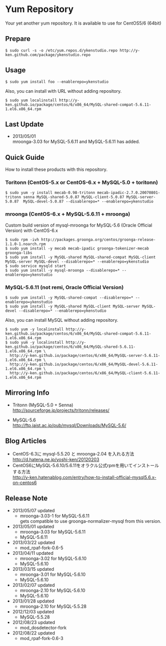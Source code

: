Yum Repository
===
Your yet another yum repository. It is available to use for CentOS5/6 (64bit)

## Prepare
```
$ sudo curl -s -o /etc/yum.repos.d/ykenstudio.repo http://y-ken.github.com/package/ykenstudio.repo
```
## Usage
```
$ sudo yum install foo --enablerepo=ykenstudio
```
Also, you can install with URL without adding repository.
```
$ sudo yum localinstall http://y-ken.github.io/package/centos/6/x86_64/MySQL-shared-compat-5.6.11-1.el6.x86_64.rpm
```

## Last Update

* 2013/05/01  
mroonga-3.03 for MySQL-5.6.11 and MySQL-5.6.11 has added.

## Quick Guide
How to install these products with this repository.

### Toritonn (CentOS-5.x or CentOS-6.x + MySQL-5.0 + toritonn)

```
$ sudo yum -y install mecab-0.98-tritonn mecab-ipadic-2.7.0.20070801-tritonn senna MySQL-shared-5.0.87 MySQL-client-5.0.87 MySQL-server-5.0.87  MySQL-devel-5.0.87 --disablerepo=* --enablerepo=ykenstudio
```

### mroonga (CentOS-6.x + MySQL-5.6.11 + mroonga)
Custom build version of mysql-mroonga for MySQL-5.6 (Oracle Official Version) with CentOS-6.x

```
$ sudo rpm -ivh http://packages.groonga.org/centos/groonga-release-1.1.0-1.noarch.rpm
$ sudo yum install -y mecab mecab-ipadic groonga-tokenizer-mecab groonga-libs
$ sudo yum install -y MySQL-shared MySQL-shared-compat MySQL-client MySQL-server MySQL-devel --disablerepo=* --enablerepo=ykenstudio
$ sudo service mysqld start
$ sudo yum install -y mysql-mroonga --disablerepo=* --enablerepo=ykenstudio
```

### MySQL-5.6.11 (not remi, Oracle Official Version)

```
$ sudo yum install -y MySQL-shared-compat --disablerepo=* --enablerepo=ykenstudio
$ sudo yum install -y MySQL-shared MySQL-client MySQL-server MySQL-devel --disablerepo=* --enablerepo=ykenstudio
```

Also, you can install MySQL without adding repository. 

```
$ sudo yum -y localinstall http://y-ken.github.io/package/centos/6/x86_64/MySQL-shared-compat-5.6.11-1.el6.x86_64.rpm
$ sudo yum -y localinstall http://y-ken.github.io/package/centos/6/x86_64/MySQL-shared-5.6.11-1.el6.x86_64.rpm \
  http://y-ken.github.io/package/centos/6/x86_64/MySQL-server-5.6.11-1.el6.x86_64.rpm \
  http://y-ken.github.io/package/centos/6/x86_64/MySQL-devel-5.6.11-1.el6.x86_64.rpm \
  http://y-ken.github.io/package/centos/6/x86_64/MySQL-client-5.6.11-1.el6.x86_64.rpm
```

## Mirroring Info

* Tritonn (MySQL-5.0 + Senna)  
http://sourceforge.jp/projects/tritonn/releases/

* MySQL-5.6  
http://ftp.jaist.ac.jp/pub/mysql/Downloads/MySQL-5.6/

## Blog Articles
* CentOS-6.3に mysql-5.5.20 と mroonga-2.04 を入れる方法  
http://d.hatena.ne.jp/yoshi-ken/20120203
* CentOS6にMySQL-5.6.10/5.6.11をオラクル公式rpmを用いてインストールする方法  
http://y-ken.hatenablog.com/entry/how-to-install-official-mysql5.6.x-on-centos6

## Release Note

* 2013/05/07 updated
  * mroonga-3.03-1 for MySQL-5.6.11  
  gets compatible to use groonga-normalizer-mysql from this version.
* 2013/05/01 updated
  * mroonga-3.03 for MySQL-5.6.11
  * MySQL-5.6.11
* 2013/03/22 updated
  * mod_rpaf-fork-0.6-5
* 2013/04/11 updated
  * mroonga-3.02 for MySQL-5.6.10
  * MySQL-5.6.10
* 2013/03/15 updated
  * mroonga-3.01 for MySQL-5.6.10
  * MySQL-5.6.10
* 2013/02/07 updated
  * mroonga-2.10 for MySQL-5.6.10
  * MySQL-5.6.10
* 2013/01/28 updated
  * mroonga-2.10 for MySQL-5.5.28
* 2012/12/03 updated
  * MySQL-5.5.28
* 2012/08/23 updated
  * mod_dosdetector-fork 
* 2012/08/22 updated
  * mod_rpaf-fork-0.6-3
